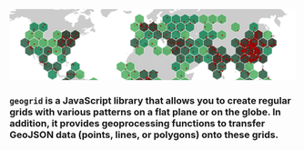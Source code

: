![banner](img/banner.png)

### `geogrid` is a JavaScript library that allows you to create regular grids with various patterns on a flat plane or on the globe. In addition, it provides geoprocessing functions to transfer GeoJSON data (points, lines, or polygons) onto these grids.